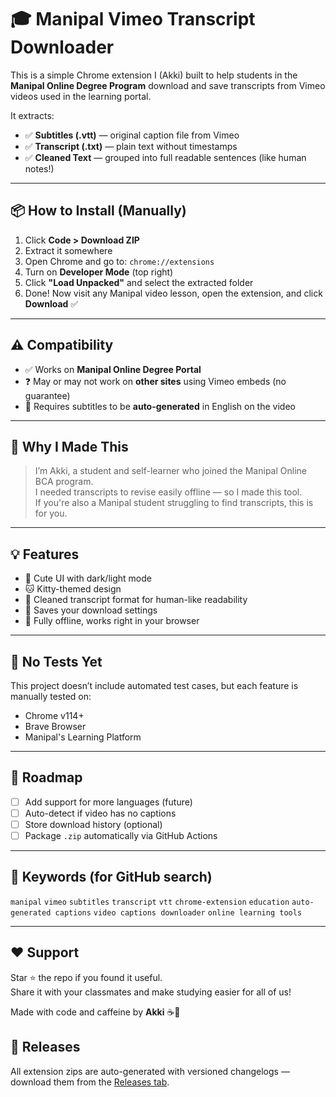 # 🎓 Manipal Vimeo Transcript Downloader

This is a simple Chrome extension I (Akki) built to help students in the **Manipal Online Degree Program** download and save transcripts from Vimeo videos used in the learning portal.

It extracts:
- ✅ **Subtitles (.vtt)** — original caption file from Vimeo  
- ✅ **Transcript (.txt)** — plain text without timestamps  
- ✅ **Cleaned Text** — grouped into full readable sentences (like human notes!)

---

## 📦 How to Install (Manually)

1. Click **Code > Download ZIP**  
2. Extract it somewhere
3. Open Chrome and go to: `chrome://extensions`
4. Turn on **Developer Mode** (top right)
5. Click **"Load Unpacked"** and select the extracted folder  
6. Done! Now visit any Manipal video lesson, open the extension, and click **Download** ✅

---

## ⚠️ Compatibility

- ✅ Works on **Manipal Online Degree Portal**
- ❓ May or may not work on **other sites** using Vimeo embeds (no guarantee)
- 🔐 Requires subtitles to be **auto-generated** in English on the video

---

## 🐾 Why I Made This

> I’m Akki, a student and self-learner who joined the Manipal Online BCA program.  
> I needed transcripts to revise easily offline — so I made this tool.  
> If you're also a Manipal student struggling to find transcripts, this is for you.

---

## 💡 Features

- 🎀 Cute UI with dark/light mode
- 🐱 Kitty-themed design
- 🧠 Cleaned transcript format for human-like readability
- 💾 Saves your download settings
- 🔌 Fully offline, works right in your browser

---

## 🧪 No Tests Yet

This project doesn’t include automated test cases, but each feature is manually tested on:
- Chrome v114+
- Brave Browser
- Manipal's Learning Platform

---

## 🚀 Roadmap

- [ ] Add support for more languages (future)
- [ ] Auto-detect if video has no captions
- [ ] Store download history (optional)
- [ ] Package `.zip` automatically via GitHub Actions

---

## 📎 Keywords (for GitHub search)

`manipal` `vimeo` `subtitles` `transcript` `vtt` `chrome-extension` `education` `auto-generated captions` `video captions downloader` `online learning tools`

---

## ❤️ Support

Star ⭐ the repo if you found it useful.  
Share it with your classmates and make studying easier for all of us!

Made with code and caffeine by **Akki** ☕🐾

## 🚀 Releases

All extension zips are auto-generated with versioned changelogs — download them from the [Releases tab](https://github.com/Akkiraj1234/vimeo-caption-grabber/releases).
